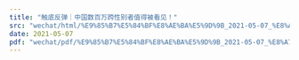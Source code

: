```yaml
---
title: "触底反弹｜中国数百万跨性别者值得被看见！"
src: "wechat/html/%E9%85%B7%E5%84%BF%E8%AE%BA%E5%9D%9B_2021-05-07_%E8%A7%A6%E5%BA%95%E5%8F%8D%E5%BC%B9%EF%BD%9C%E4%B8%AD%E5%9B%BD%E6%95%B0%E7%99%BE%E4%B8%87%E8%B7%A8%E6%80%A7%E5%88%AB%E8%80%85%E5%80%BC%E5%BE%97%E8%A2%AB%E7%9C%8B%E8%A7%81%EF%BC%81.html"
date: 2021-05-07
pdf: "wechat/pdf/%E9%85%B7%E5%84%BF%E8%AE%BA%E5%9D%9B_2021-05-07_%E8%A7%A6%E5%BA%95%E5%8F%8D%E5%BC%B9%EF%BD%9C%E4%B8%AD%E5%9B%BD%E6%95%B0%E7%99%BE%E4%B8%87%E8%B7%A8%E6%80%A7%E5%88%AB%E8%80%85%E5%80%BC%E5%BE%97%E8%A2%AB%E7%9C%8B%E8%A7%81%EF%BC%81.pdf"
---
```

